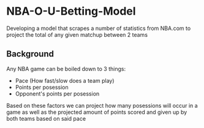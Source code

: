 # NBA-O-U-Betting-Model

Developing a model that scrapes a number of statistics from NBA.com to project the total of any given matchup between 2 teams

## Background
Any NBA game can be boiled down to 3 things:
  - Pace (How fast/slow does a team play)
  - Points per posession
  - Opponent's points per posession

Based on these factors we can project how many posessions will occur in a game as well as the projected amount of points scored and given up by both teams based on said pace
 

